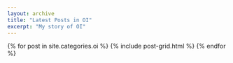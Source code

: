 ```yaml
---
layout: archive
title: "Latest Posts in OI"
excerpt: "My story of OI"
---
```


<div class="tiles">
{% for post in site.categories.oi %}
	{% include post-grid.html %}
{% endfor %}
</div><!-- /.tiles -->